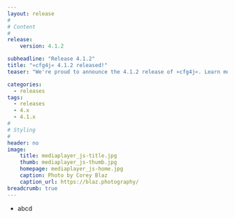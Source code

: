 ```yaml
---
layout: release
#
# Content
#
release:
    version: 4.1.2

subheadline: "Release 4.1.2"
title: "»cfg4j« 4.1.2 released!"
teaser: "We're proud to announce the 4.1.2 release of »cfg4j«. Learn more about new features in this article."

categories:
  - releases
tags:
  - releases
  - 4.x
  - 4.1.x
#
# Styling
#
header: no
image:
    title: mediaplayer_js-title.jpg
    thumb: mediaplayer_js-thumb.jpg
    homepage: mediaplayer_js-home.jpg
    caption: Photo by Corey Blaz
    caption_url: https://blaz.photography/
breadcrumb: true
---
```


* abcd